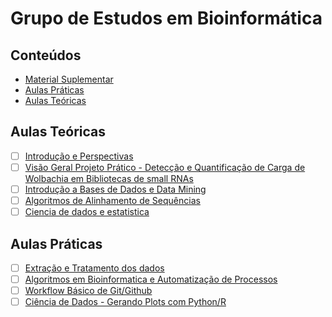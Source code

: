 # Grupo de Estudos em Bioinformática

## Conteúdos

- [Material Suplementar](SupplementaryMaterials.md)
- [Aulas Práticas](#aulas-práticas)
- [Aulas Teóricas](#aulas-teóricas)

## Aulas Teóricas

- [ ] [Introdução e Perspectivas](/first%20class/Aula%201%20-%20Introdução%20e%20perspectivas.md)
- [ ] [Visão Geral Projeto Prático - Detecção e Quantificação de Carga de Wolbachia em Bibliotecas de small RNAs](/first%20class/Visão_Geral_Projeto_Prático.md)
- [ ] [Introdução a Bases de Dados e Data Mining](/second_class/Introdução_Bases_de_Dados_Data_Mining.md)
- [ ] [Algoritmos de Alinhamento de Sequências](/third%20class/Algoritmos%20de%20Alinhamento%20de%20Sequências.md)
- [ ] [Ciencia de dados e estatistica](/quarta%20aula/Ciencia_de_dados.md)

## Aulas Práticas

- [ ] [Extração e Tratamento dos dados](/second_class/Passo-a-Passo_Extração_Tratamento_Dados.md)
- [ ] [Algoritmos em Bioinformatica e Automatização de Processos](/third%20class/Passo-a-Passo_Executar_Algoritmos_Montar_Scripts.md)
- [ ] [Workflow Básico de Git/Github](/third%20class/Aula_Git_Github.md)
- [ ] [Ciência de Dados - Gerando Plots com Python/R](/quarta%20aula/Ciência_e_Visualização_de_Dados_(Prática).md)